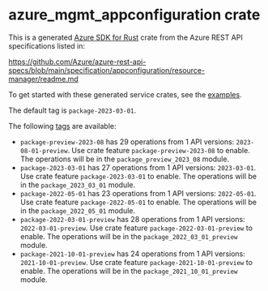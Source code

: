 # azure_mgmt_appconfiguration crate

This is a generated [Azure SDK for Rust](https://github.com/Azure/azure-sdk-for-rust) crate from the Azure REST API specifications listed in:

https://github.com/Azure/azure-rest-api-specs/blob/main/specification/appconfiguration/resource-manager/readme.md

To get started with these generated service crates, see the [examples](https://github.com/Azure/azure-sdk-for-rust/blob/main/services/README.md#examples).

The default tag is `package-2023-03-01`.

The following [tags](https://github.com/Azure/azure-sdk-for-rust/blob/main/services/tags.md) are available:

- `package-preview-2023-08` has 29 operations from 1 API versions: `2023-08-01-preview`. Use crate feature `package-preview-2023-08` to enable. The operations will be in the `package_preview_2023_08` module.
- `package-2023-03-01` has 27 operations from 1 API versions: `2023-03-01`. Use crate feature `package-2023-03-01` to enable. The operations will be in the `package_2023_03_01` module.
- `package-2022-05-01` has 23 operations from 1 API versions: `2022-05-01`. Use crate feature `package-2022-05-01` to enable. The operations will be in the `package_2022_05_01` module.
- `package-2022-03-01-preview` has 28 operations from 1 API versions: `2022-03-01-preview`. Use crate feature `package-2022-03-01-preview` to enable. The operations will be in the `package_2022_03_01_preview` module.
- `package-2021-10-01-preview` has 24 operations from 1 API versions: `2021-10-01-preview`. Use crate feature `package-2021-10-01-preview` to enable. The operations will be in the `package_2021_10_01_preview` module.